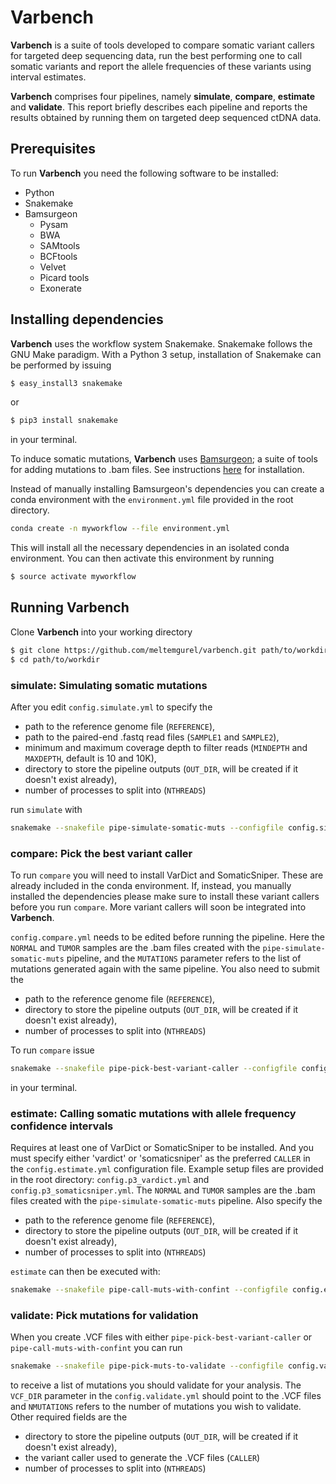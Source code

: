 # Varbench

**Varbench** is a suite of tools developed to compare somatic variant callers for targeted deep sequencing data, run the best performing one to call somatic variants and report the allele frequencies of these variants using interval estimates.

**Varbench** comprises four pipelines, namely **simulate**, **compare**, **estimate** and **validate**. This report briefly describes each pipeline and reports the results obtained by running them on targeted deep sequenced ctDNA data.

## Prerequisites
To run **Varbench** you need the following software to be installed:
- Python
- Snakemake
- Bamsurgeon
    - Pysam
    - BWA
    - SAMtools
    - BCFtools
    - Velvet
    - Picard tools
    - Exonerate

## Installing dependencies
**Varbench** uses the workflow system Snakemake. Snakemake follows the GNU Make paradigm. With a Python 3 setup, installation of Snakemake can be performed by issuing
```sh
$ easy_install3 snakemake
```
or
```sh
$ pip3 install snakemake
```
in your terminal.

To induce somatic mutations, **Varbench** uses [Bamsurgeon](https://github.com/adamewing/bamsurgeon); a suite of tools for adding mutations to .bam files. See instructions [here](https://github.com/adamewing/bamsurgeon) for installation.

Instead of manually installing Bamsurgeon's dependencies you can create a conda environment with the ```environment.yml``` file provided in the root directory.
```sh
conda create -n myworkflow --file environment.yml
```
This will install all the necessary dependencies in an isolated conda environment. You can then activate this environment by running
```sh
$ source activate myworkflow
```
## Running Varbench
Clone **Varbench** into your working directory
```sh
$ git clone https://github.com/meltemgurel/varbench.git path/to/workdir
$ cd path/to/workdir
```

### simulate: Simulating somatic mutations
After you edit ```config.simulate.yml``` to specify the
- path to the reference genome file (```REFERENCE```),
- path to the paired-end .fastq read files (```SAMPLE1``` and ```SAMPLE2```),
- minimum and maximum coverage depth to filter reads (```MINDEPTH``` and ```MAXDEPTH```, default is 10 and 10K),
- directory to store the pipeline outputs (```OUT_DIR```, will be created if it doesn't exist already),
- number of processes to split into (```NTHREADS```)

run `simulate` with
```sh
snakemake --snakefile pipe-simulate-somatic-muts --configfile config.simulate.yml
```
### compare: Pick the best variant caller
To run `compare` you will need to install VarDict and SomaticSniper. These are already included in the conda environment. If, instead, you manually installed the dependencies please make sure to install these variant callers before you run `compare`. More variant callers will soon be integrated into **Varbench**.

```config.compare.yml``` needs to be edited before running the pipeline. Here the ```NORMAL``` and ```TUMOR``` samples are the .bam files created with the ```pipe-simulate-somatic-muts``` pipeline, and the ```MUTATIONS``` parameter refers to the list of mutations generated again with the same pipeline.
You also need to submit the
- path to the reference genome file (```REFERENCE```),
- directory to store the pipeline outputs (```OUT_DIR```, will be created if it doesn't exist already),
- number of processes to split into (```NTHREADS```)

To run `compare` issue
```sh
snakemake --snakefile pipe-pick-best-variant-caller --configfile config.compare.yml
```
in your terminal.
### estimate: Calling somatic mutations with allele frequency confidence intervals
Requires at least one of VarDict or SomaticSniper to be installed. And you must specify either 'vardict' or 'somaticsniper' as the preferred ```CALLER``` in the ```config.estimate.yml``` configuration file. Example setup files are provided in the root directory: ```config.p3_vardict.yml``` and ```config.p3_somaticsniper.yml```. The ```NORMAL``` and ```TUMOR``` samples are the .bam files created with the ```pipe-simulate-somatic-muts``` pipeline.
Also specify the
- path to the reference genome file (```REFERENCE```),
- directory to store the pipeline outputs (```OUT_DIR```, will be created if it doesn't exist already),
- number of processes to split into (```NTHREADS```)

`estimate` can then be executed with:
```sh
snakemake --snakefile pipe-call-muts-with-confint --configfile config.estimate.yml
```
### validate: Pick mutations for validation
When you create .VCF files with either ```pipe-pick-best-variant-caller``` or ```pipe-call-muts-with-confint``` you can run
```sh
snakemake --snakefile pipe-pick-muts-to-validate --configfile config.validate.yml
```
to receive a list of mutations you should validate for your analysis. The ```VCF_DIR``` parameter in the ```config.validate.yml``` should point to the .VCF files and ```NMUTATIONS``` refers to the number of mutations you wish to validate.
Other required fields are the
- directory to store the pipeline outputs (```OUT_DIR```, will be created if it doesn't exist already),
- the variant caller used to generate the .VCF files (```CALLER```)
- number of processes to split into (```NTHREADS```)
